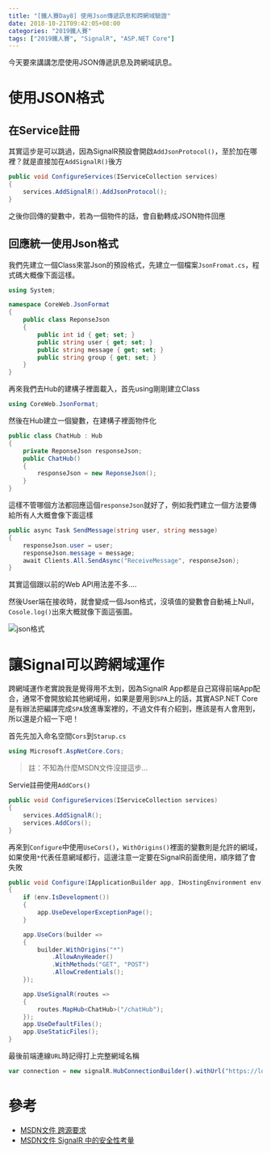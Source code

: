 ```yaml
---
title: "[鐵人賽Day8] 使用Json傳遞訊息和跨網域驗證"
date: 2018-10-21T09:42:05+08:00
categories: "2019鐵人賽"
tags: ["2019鐵人賽", "SignalR", "ASP.NET Core"]
---
```


今天要來講講怎麼使用JSON傳遞訊息及跨網域訊息。

# 使用JSON格式
## 在Service註冊
其實這步是可以跳過，因為SignalR預設會開啟`AddJsonProtocol()`，至於加在哪裡？就是直接加在`AddSignalR()`後方
``` cs
public void ConfigureServices(IServiceCollection services)
{
    services.AddSignalR().AddJsonProtocol();
}
```
之後你回傳的變數中，若為一個物件的話，會自動轉成JSON物件回應

## 回應統一使用Json格式
我們先建立一個Class來當Json的預設格式，先建立一個檔案`JsonFromat.cs`，程式碼大概像下面這樣。
``` cs
using System;

namespace CoreWeb.JsonFormat
{
    public class ReponseJson
    {
        public int id { get; set; }
        public string user { get; set; }
        public string message { get; set; }
        public string group { get; set; }
    }
}
```

再來我們去Hub的建構子裡面載入，首先using剛剛建立Class
``` cs
using CoreWeb.JsonFormat;
```
然後在Hub建立一個變數，在建構子裡面物件化
``` cs
public class ChatHub : Hub
{
    private ReponseJson responseJson;
    public ChatHub()
    {
        responseJson = new ReponseJson();
    }
}
```
這樣不管哪個方法都回應這個`responseJson`就好了，例如我們建立一個方法要傳給所有人大概會像下面這樣
``` cs
public async Task SendMessage(string user, string message)
{
    responseJson.user = user;
    responseJson.message = message;
    await Clients.All.SendAsync("ReceiveMessage", responseJson);
}
```
其實這個跟以前的Web API用法差不多....

然後User端在接收時，就會變成一個Json格式，沒填值的變數會自動補上Null，`Cosole.log()`出來大概就像下面這張圖。

![json格式](jsonformat.PNG)

# 讓Signal可以跨網域運作
跨網域運作老實說我是覺得用不太到，因為SignalR App都是自己寫得前端App配合，通常不會開放給其他網域用，如果是要用到`SPA`上的話，其實ASP.NET Core是有辦法把編譯完成`SPA`放進專案裡的，不過文件有介紹到，應該是有人會用到，所以還是介紹一下吧！

首先先加入命名空間`Cors`到`Starup.cs`
``` cs
using Microsoft.AspNetCore.Cors;
```

> 註：不知為什麼MSDN文件沒提這步...

Servie註冊使用`AddCors()`
``` cs
public void ConfigureServices(IServiceCollection services)
{
    services.AddSignalR();
    services.AddCors();
}
```
再來到`Configure`中使用`UseCors()`，`WithOrigins()`裡面的變數則是允許的網域，如果使用`*`代表任意網域都行，這邊注意一定要在SignalR前面使用，順序錯了會失敗
``` cs
public void Configure(IApplicationBuilder app, IHostingEnvironment env)
{
    if (env.IsDevelopment())
    {
        app.UseDeveloperExceptionPage();
    }

    app.UseCors(builder =>
    {
        builder.WithOrigins("*")
            .AllowAnyHeader()
            .WithMethods("GET", "POST")
            .AllowCredentials();
    });

    app.UseSignalR(routes =>
    {
        routes.MapHub<ChatHub>("/chatHub");
    });
    app.UseDefaultFiles();
    app.UseStaticFiles();
}
```
最後前端連線`URL`時記得打上完整網域名稱
``` js
var connection = new signalR.HubConnectionBuilder().withUrl("https://localhost:5001/chatHub").build();
```

# 參考
- [MSDN文件 跨源要求](https://docs.microsoft.com/zh-tw/aspnet/core/security/cors?view=aspnetcore-2.1)
- [MSDN文件 SignalR 中的安全性考量](https://docs.microsoft.com/zh-tw/aspnet/core/signalr/security?view=aspnetcore-2.1)